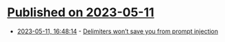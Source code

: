 # [Published on 2023-05-11](index.md)

* [2023-05-11, 16:48:14](https://lobste.rs/s/tuj6ed/delimiters_won_t_save_you_from_prompt) - [Delimiters won’t save you from prompt injection](https://simonwillison.net/2023/May/11/delimiters-wont-save-you/)
